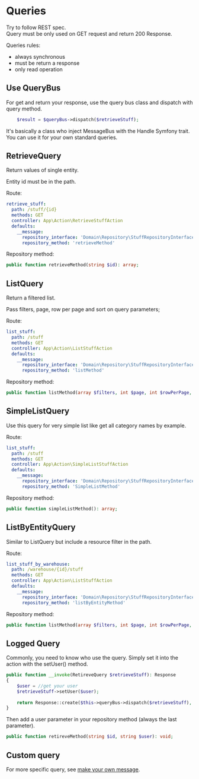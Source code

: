 Queries
=======

Try to follow REST spec.  
Query must be only used on GET request and return 200 Response.

Queries rules:

- always synchronous
- must be return a response
- only read operation

Use QueryBus
------------

For get and return your response, use the query bus class and dispatch with query method.

```php
    $result = $queryBus->dispatch($retrieveStuff);
```

It's basically a class who inject MessageBus with the Handle Symfony trait. You can use it for your own standard queries.

RetrieveQuery
-------------

Return values of single entity.   

Entity id must be in the path.

Route:

```yaml
retrieve_stuff:
  path: /stuff/{id}
  methods: GET
  controller: App\Action\RetrieveStuffAction
  defaults:
    __message:
      repository_interface: 'Domain\Repository\StuffRepositoryInterface'
      repository_method: 'retrieveMethod'
```

Repository method:

```php
public function retrieveMethod(string $id): array;
```

ListQuery
---------

Return a filtered list.  

Pass filters, page, row per page and sort on query parameters;

Route:

```yaml
list_stuff:
  path: /stuff
  methods: GET
  controller: App\Action\ListStuffAction
  defaults:
    __message:
      repository_interface: 'Domain\Repository\StuffRepositoryInterface'
      repository_method: 'listMethod'
```

Repository method:

```php
public function listMethod(array $filters, int $page, int $rowPerPage, array $sort): array;
```

SimpleListQuery
---------------

Use this query for very simple list like get all category names by example.

Route:

```yaml
list_stuff:
  path: /stuff
  methods: GET
  controller: App\Action\SimpleListStuffAction
  defaults:
    __message:
      repository_interface: 'Domain\Repository\StuffRepositoryInterface'
      repository_method: 'SimpleListMethod'
```

Repository method:

```php
public function simpleListMethod(): array;
```

ListByEntityQuery
-----------------

Similar to ListQuery but include a resource filter in the path.

Route:

```yaml
list_stuff_by_warehouse:
  path: /warehouse/{id}/stuff
  methods: GET
  controller: App\Action\ListStuffAction
  defaults:
    __message:
      repository_interface: 'Domain\Repository\StuffRepositoryInterface'
      repository_method: 'listByEntityMethod'
```

Repository method:

```php
public function listMethod(array $filters, int $page, int $rowPerPage, array $sort): array;
```

Logged Query
--------------

Commonly, you need to know who use the query. Simply set it into the action with the setUser() method.  

```php
public function __invoke(RetireveQuery $retrieveStuff): Response
{
    $user = //get your user
    $retrieveStuff->setUser($user);
    
    return Response::create($this->queryBus->dispatch($retrieveStuff), RESPONSE::HTTP_OK);
}
```

Then add a user parameter in your repository method (always the last parameter).

```php
public function retireveMethod(string $id, string $user): void;
```

Custom query
------------

For more specific query, see [make your own message](make_your_own_message.md).
